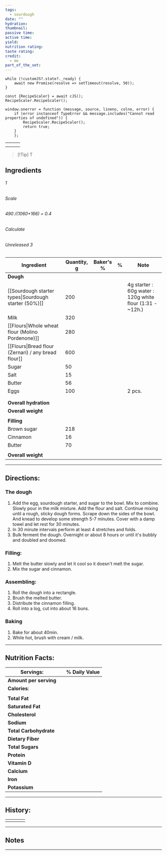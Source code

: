 ```yaml
---
tags:
  - sourdough
date: ""
hydration:
thumbnail:
passive time:
active time:
yield:
nutrition rating:
taste rating:
credit:
  - me
part_of_the_set:
---
```

```dataviewjs
while (!customJS?.state?._ready) { 
	await new Promise(resolve => setTimeout(resolve, 50)); 
} 

const {RecipeScaler} = await cJS();
RecipeScaler.RecipeScaler();

window.onerror = function (message, source, lineno, colno, error) {
	if (error instanceof TypeError && message.includes("Cannot read properties of undefined")) {
		RecipeScaler.RecipeScaler();
		return true;
	}
    };
```

|     |     |     |
| --- | --- | --- |
|     |     |     |
|     |     |     |

> [!Tip] T
## Ingredients

###### 1
###### Scale
###### 490 /(1060+166) = 0.4
###### Calculate
###### Unreleased 3

| Ingredient                                           | Quantity, g | Baker's % | %   | Note                                                     |
| ---------------------------------------------------- | ----------- | --------- | --- | -------------------------------------------------------- |
| **Dough**                                            |             |           |     |                                                          |
| [[Sourdough starter types\|Sourdough starter (50%)]] | 200         |           |     | 4g starter : 60g water : 120g white flour (1:31 - ~12h.) |
| Milk                                                 | 320         |           |     |                                                          |
| [[Flours\|Whole wheat flour (Molino Pordenone)]]     | 280         |           |     |                                                          |
| [[Flours\|Bread flour (Zernari) / any bread flour]]  | 600         |           |     |                                                          |
| Sugar                                                | 50          |           |     |                                                          |
| Salt                                                 | 15          |           |     |                                                          |
| Butter                                               | 56          |           |     |                                                          |
| Eggs                                                 | 100         |           |     | 2 pcs.                                                   |
|                                                      |             |           |     |                                                          |
|                                                      |             |           |     |                                                          |
| **Overall hydration**                                |             |           |     |                                                          |
| **Overall weight**                                   |             |           |     |                                                          |
|                                                      |             |           |     |                                                          |
| **Filling**                                          |             |           |     |                                                          |
| Brown sugar                                          | 218         |           |     |                                                          |
| Cinnamon                                             | 16          |           |     |                                                          |
| Butter                                               | 70          |           |     |                                                          |
|                                                      |             |           |     |                                                          |
| **Overall weight**                                   |             |           |     |                                                          |





---
## Directions:

### The dough

1. Add the egg, sourdough starter, and sugar to the bowl. Mix to combine. Slowly pour in the milk mixture. Add the flour and salt. Continue mixing until a rough, sticky dough forms. Scrape down the sides of the bowl. And knead to develop some strength 5-7 minutes. Cover with a damp towel and let rest for 30 minutes.  
2. In 30 minute intervals perform at least 4 stretches and folds.  
3. Bulk ferment the dough. Overnight or about 8 hours or until it's bubbly and doubled and doomed.

### Filling:
1. Melt the butter slowly and let it cool so it doesn't melt the sugar.
2. Mix the sugar and cinnamon.

### Assembling:
1. Roll the dough into a rectangle.
2. Brush the melted butter.
3. Distribute the cinnamon filling.
4. Roll into a log, cut into about 16 buns.

### Baking
1. Bake for about 40min.
2. While hot, brush with cream / milk.

---
## Nutrition Facts:

| **Servings:**          |       | % Daily Value |
| ---------------------- | ----- | ------------- |
| **Amount per serving** |       |               |
| **Calories**:          |       |               |
|                        |       |               |
| **Total Fat**          |       |               |
| **Saturated Fat**      |       |               |
| **Cholesterol**        |       |               |
| **Sodium**             |       |               |
| **Total Carbohydrate** |       |               |
| **Dietary Fiber**      |       |               |
| **Total Sugars**       |       |               |
| **Protein**            |       |               |
| **Vitamin D**          |       |               |
| **Calcium**            |       |               |
| **Iron**               |       |               |
| **Potassium**          |       |               |

---
## History:

|     |                   |                   |                   |
| --- | ----------------- | ----------------- | ----------------- |
|     |                   |                   |                   |


---
## Notes


>

---



